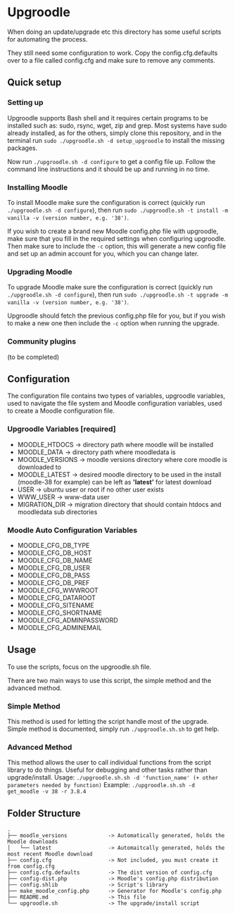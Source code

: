 # Upgroodle

When doing an update/upgrade etc this directory has some useful scripts for automating the process.

They still need some configuration to work. Copy the config.cfg.defaults over to a file called config.cfg and make sure to remove any comments.

## Quick setup

### Setting up

Upgroodle supports Bash shell and it requires certain programs to be installed such as: sudo, rsync, wget, zip and grep. Most systems have sudo already installed, as for the others, simply clone this repository, and in the terminal run `sudo ./upgroodle.sh -d setup_upgroodle` to install the missing packages.

Now run `./upgroodle.sh -d configure` to get a config file up. Follow the command line instructions and it should be up and running in no time.

### Installing Moodle

To install Moodle make sure the configuration is correct (quickly run `./upgroodle.sh -d configure`), then run `sudo ./upgroodle.sh -t install -m vanilla -v (version number, e.g. '38')`.

If you wish to create a brand new Moodle config.php file with upgroodle, make sure that you fill in the required settings when configuring upgroodle. Then make sure to include the `-c` option, this will generate a new config file and set up an admin account for you, which you can change later.

### Upgrading Moodle

To upgrade Moodle make sure the configuration is correct (quickly run `./upgroodle.sh -d configure`), then run `sudo ./upgroodle.sh -t upgrade -m vanilla -v (version number, e.g. '38')`.

Upgroodle should fetch the previous config.php file for you, but if you wish to make a new one then include the `-c` option when running the upgrade.

### Community plugins

(to be completed)

## Configuration

The configuration file contains two types of variables, upgroodle variables, used to navigate the file system and Moodle configuration variables, used to create a Moodle configuration file.

### Upgroodle Variables [**required**]
- MOODLE_HTDOCS -> directory path where moodle will be installed
- MOODLE_DATA -> directory path where moodledata is
- MOODLE_VERSIONS -> moodle versions directory where core moodle is downloaded to
- MOODLE_LATEST -> desired moodle directory to be used in the install (moodle-38 for example) can be left as **'latest'** for latest download
- USER -> ubuntu user or root if no other user exists
- WWW_USER -> www-data user
- MIGRATION_DIR -> migration directory that should contain htdocs and moodledata sub directories

### Moodle Auto Configuration Variables
- MOODLE_CFG_DB_TYPE
- MOODLE_CFG_DB_HOST
- MOODLE_CFG_DB_NAME
- MOODLE_CFG_DB_USER
- MOODLE_CFG_DB_PASS
- MOODLE_CFG_DB_PREF
- MOODLE_CFG_WWWROOT
- MOODLE_CFG_DATAROOT
- MOODLE_CFG_SITENAME
- MOODLE_CFG_SHORTNAME
- MOODLE_CFG_ADMINPASSWORD
- MOODLE_CFG_ADMINEMAIL

## Usage

To use the scripts, focus on the upgroodle.sh file.

There are two main ways to use this script, the simple method and the advanced method.

### Simple Method
This method is used for letting the script handle most of the upgrade. Simple method is documented, simply run `./upgroodle.sh.sh` to get help.

### Advanced Method
This method allows the user to call individual functions from the script library to do things. Useful for debugging and other tasks rather than upgrade/install. 
Usage: `./upgroodle.sh.sh -d 'function_name' (+ other parameters needed by function)`
Example: `./upgroodle.sh.sh -d get_moodle -v 38 -r 3.8.4`

## Folder Structure

```console
.
├── moodle_versions             -> Automatically generated, holds the Moodle downloads
│   └── latest                  -> Automaitcally generated, holds the most recent Moodle download
├── config.cfg                  -> Not included, you must create it from config.cfg
├── config.cfg.defaults         -> The dist version of config.cfg
├── config-dist.php             -> Moodle's config.php distribution
├── config.shlib                -> Script's library
├── make_moodle_config.php      -> Generator for Moodle's config.php
├── README.md                   -> This file
└── upgroodle.sh                -> The upgrade/install script
```
